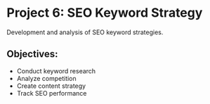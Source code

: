 # Project 6: SEO Keyword Strategy

Development and analysis of SEO keyword strategies.

## Objectives:
- Conduct keyword research
- Analyze competition
- Create content strategy
- Track SEO performance
